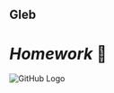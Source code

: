 ## Gleb
# *Homework* :eagle:
![GitHub Logo](https://png.pngtree.com/thumb_back/fw800/background/20190221/ourmid/pngtree-tech-line-background-simple-technology-business-image_22777.jpg)
